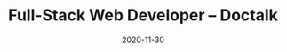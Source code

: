 ---
title: Full-Stack Web Developer – Doctalk
eventType: job
date: 2020-11-30
thumbnail: doctalk-thumb
blurb: I'm helping Doctalk build an authenticated online space for physicians to collaborate with each other and organizations
tags: [react, django]
---